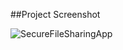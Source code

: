##Project Screenshot

![SecureFileSharingApp](landing.png,features.png,send.png,receive.png,contact.png,price.png)
